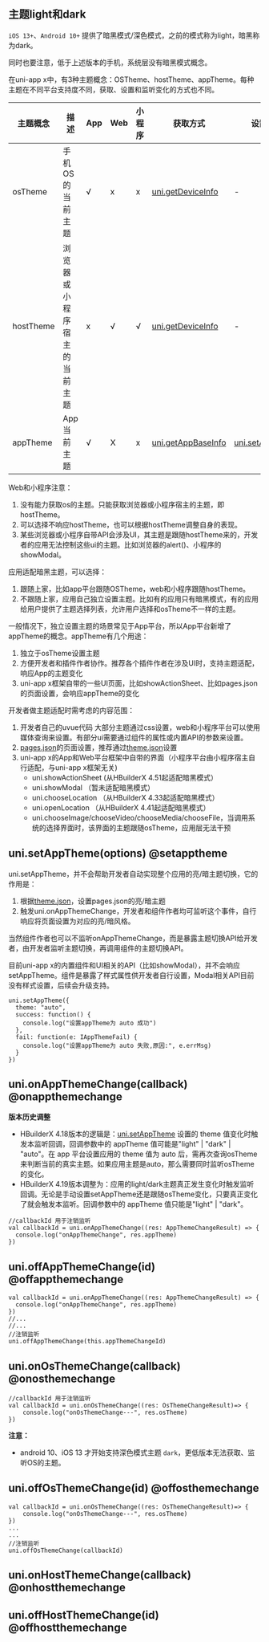 ## 主题light和dark

`iOS 13+`、`Android 10+` 提供了暗黑模式/深色模式，之前的模式称为light，暗黑称为dark。

同时也要注意，低于上述版本的手机，系统层没有暗黑模式概念。

在uni-app x中，有3种主题概念：OSTheme、hostTheme、appTheme。每种主题在不同平台支持度不同，获取、设置和监听变化的方式也不同。

|主题概念	|描述												|App|Web|小程序	|获取方式																			|设置方式												|监听变化							|
|--				|--													|--	|--	|--			|--																						|--															|--										|
|osTheme	|手机OS的当前主题							|√	|x	|x			|[uni.getDeviceInfo](./get-device-info.md)		|-															|[uni.onOsThemeChange](#onosthemechange)|
|hostTheme|浏览器或小程序宿主的当前主题	|x	|√	|√			|[uni.getDeviceInfo](./get-device-info.md)		|-															|[uni.onHostThemeChange](#onhostthemechange)|
|appTheme	|App当前主题									|√	|X	|x			|[uni.getAppBaseInfo](./get-app-base-info.md)	|[uni.setAppTheme](#setapptheme)|[uni.onAppThemeChange](#onappthemechange)|

Web和小程序注意：
1. 没有能力获取os的主题。只能获取浏览器或小程序宿主的主题，即hostTheme。
2. 可以选择不响应hostTheme，也可以根据hostTheme调整自身的表现。
3. 某些浏览器或小程序自带API会涉及UI，其主题是跟随hostTheme来的，开发者的应用无法控制这些ui的主题。比如浏览器的alert()、小程序的showModal。

应用适配暗黑主题，可以选择：
1. 跟随上家，比如app平台跟随OSTheme，web和小程序跟随hostTheme。
2. 不跟随上家，应用自己独立设置主题。比如有的应用只有暗黑模式，有的应用给用户提供了主题选择列表，允许用户选择和osTheme不一样的主题。

一般情况下，独立设置主题的场景常见于App平台，所以App平台新增了appTheme的概念。appTheme有几个用途：
1. 独立于osTheme设置主题
2. 方便开发者和插件作者协作。推荐各个插件作者在涉及UI时，支持主题适配，响应App的主题变化
3. uni-app x框架自带的一些UI页面，比如showActionSheet、比如pages.json的页面设置，会响应appTheme的变化

开发者做主题适配时需考虑的内容范围：
1. 开发者自己的uvue代码
	大部分主题通过css设置，web和小程序平台可以使用媒体查询来设置。有部分ui需要通过组件的属性或内置API的参数来设置。
2. [pages.json](../collocation/pagesjson.md)的页面设置，推荐通过[theme.json](../collocation/themejson.md)设置
3. uni-app x的App和Web平台框架中自带的界面（小程序平台由小程序宿主自行适配，与uni-app x框架无关)
	- uni.showActionSheet (从HBuilderX 4.51起适配暗黑模式）
	- uni.showModal （暂未适配暗黑模式）
	- uni.chooseLocation （从HBuilderX 4.33起适配暗黑模式）
	- uni.openLocation （从HBuilderX 4.41起适配暗黑模式）
	- uni.chooseImage/chooseVideo/chooseMedia/chooseFile，当调用系统的选择界面时，该界面的主题跟随osTheme，应用层无法干预

## uni.setAppTheme(options) @setapptheme

<!-- UTSAPIJSON.setAppTheme.description -->

uni.setAppTheme，并不会帮助开发者自动实现整个应用的亮/暗主题切换，它的作用是：
1. 根据[theme.json](../collocation/themejson.md)，设置pages.json的亮/暗主题
2. 触发uni.onAppThemeChange，开发者和组件作者均可监听这个事件，自行响应将页面设置为对应的亮/暗风格。

当然组件作者也可以不监听onAppThemeChange，而是暴露主题切换API给开发者，由开发者监听主题切换，再调用组件的主题切换API。

目前uni-app x的内置组件和UI相关的API（比如showModal），并不会响应setAppTheme。组件是暴露了样式属性供开发者自行设置，Modal相关API目前没有样式设置，后续会升级支持。

<!-- UTSAPIJSON.setAppTheme.compatibility -->

<!-- UTSAPIJSON.setAppTheme.param -->

<!-- UTSAPIJSON.setAppTheme.returnValue -->

```uts
uni.setAppTheme({
  theme: "auto",
  success: function() {
    console.log("设置appTheme为 auto 成功")
  },
  fail: function(e: IAppThemeFail) {
    console.log("设置appTheme为 auto 失败,原因:", e.errMsg)
  }
})
```

<!-- UTSAPIJSON.setAppTheme.tutorial -->

## uni.onAppThemeChange(callback) @onappthemechange

<!-- UTSAPIJSON.onAppThemeChange.description -->

**版本历史调整**
- HBuilderX 4.18版本的逻辑是：[uni.setAppTheme](#setapptheme) 设置的 theme 值变化时触发本监听回调，回调参数中的 appTheme 值可能是"light" | "dark" | "auto"。在 app 平台设置应用的 theme 值为 auto 后，需再次查询osTheme来判断当前的真实主题。如果应用主题是auto，那么需要同时监听osTheme的变化。
- HBuilderX 4.19版本调整为：应用的light/dark主题真正发生变化时触发监听回调。无论是手动设置setAppTheme还是跟随osTheme变化，只要真正变化了就会触发本监听。回调参数中的 appTheme 值只能是"light" | "dark"。

<!-- UTSAPIJSON.onAppThemeChange.compatibility -->

<!-- UTSAPIJSON.onAppThemeChange.param -->

<!-- UTSAPIJSON.onAppThemeChange.returnValue -->

```uts
//callbackId 用于注销监听
val callbackId = uni.onAppThemeChange((res: AppThemeChangeResult) => {
  console.log("onAppThemeChange", res.appTheme)
})
```

<!-- UTSAPIJSON.onAppThemeChange.tutorial -->

## uni.offAppThemeChange(id) @offappthemechange

<!-- UTSAPIJSON.offAppThemeChange.description -->

<!-- UTSAPIJSON.offAppThemeChange.compatibility -->

<!-- UTSAPIJSON.offAppThemeChange.param -->

<!-- UTSAPIJSON.offAppThemeChange.returnValue -->

```uts
val callbackId = uni.onAppThemeChange((res: AppThemeChangeResult) => {
  console.log("onAppThemeChange", res.appTheme)
})
//...
//...
//注销监听
uni.offAppThemeChange(this.appThemeChangeId)
```

<!-- UTSAPIJSON.offAppThemeChange.tutorial -->

## uni.onOsThemeChange(callback) @onosthemechange

<!-- UTSAPIJSON.onOsThemeChange.description -->

<!-- UTSAPIJSON.onOsThemeChange.compatibility -->

<!-- UTSAPIJSON.onOsThemeChange.param -->

<!-- UTSAPIJSON.onOsThemeChange.returnValue -->

```uts
//callbackId 用于注销监听
val callbackId = uni.onOsThemeChange((res: OsThemeChangeResult)=> {
    console.log("onOsThemeChange---", res.osTheme)
})
```

<!-- UTSAPIJSON.onOsThemeChange.tutorial -->

**注意：**
+ android 10、iOS 13 才开始支持深色模式主题 `dark`，更低版本无法获取、监听OS的主题。

## uni.offOsThemeChange(id) @offosthemechange

<!-- UTSAPIJSON.offOsThemeChange.description -->

<!-- UTSAPIJSON.offOsThemeChange.compatibility -->

<!-- UTSAPIJSON.offOsThemeChange.param -->

<!-- UTSAPIJSON.offOsThemeChange.returnValue -->

```uts
val callbackId = uni.onOsThemeChange((res: OsThemeChangeResult)=> {
    console.log("onOsThemeChange---", res.osTheme)
})
...
...
//注销监听
uni.offOsThemeChange(callbackId)
```

<!-- UTSAPIJSON.offOsThemeChange.tutorial -->

<!-- UTSAPIJSON.offOsThemeChange.example -->

## uni.onHostThemeChange(callback) @onhostthemechange

<!-- UTSAPIJSON.onHostThemeChange.description -->

<!-- UTSAPIJSON.onHostThemeChange.compatibility -->

<!-- UTSAPIJSON.onHostThemeChange.param -->

<!-- UTSAPIJSON.onHostThemeChange.returnValue -->

<!-- UTSAPIJSON.onHostThemeChange.tutorial -->

<!-- UTSAPIJSON.onHostThemeChange.example -->

## uni.offHostThemeChange(id) @offhostthemechange

<!-- UTSAPIJSON.offHostThemeChange.description -->

<!-- UTSAPIJSON.offHostThemeChange.compatibility -->

<!-- UTSAPIJSON.offHostThemeChange.param -->

<!-- UTSAPIJSON.offHostThemeChange.returnValue -->

<!-- UTSAPIJSON.offHostThemeChange.tutorial -->

<!-- UTSAPIJSON.offHostThemeChange.example -->

<!-- UTSAPIJSON.onThemeChange.name -->

<!-- UTSAPIJSON.onThemeChange.description -->

<!-- UTSAPIJSON.onThemeChange.compatibility -->

<!-- UTSAPIJSON.onThemeChange.param -->

<!-- UTSAPIJSON.onThemeChange.returnValue -->

<!-- UTSAPIJSON.onThemeChange.tutorial -->

<!-- UTSAPIJSON.onThemeChange.example -->

<!-- UTSAPIJSON.offThemeChange.name -->

<!-- UTSAPIJSON.offThemeChange.description -->

<!-- UTSAPIJSON.offThemeChange.compatibility -->

<!-- UTSAPIJSON.offThemeChange.param -->

<!-- UTSAPIJSON.offThemeChange.returnValue -->

<!-- UTSAPIJSON.offThemeChange.tutorial -->

<!-- UTSAPIJSON.offThemeChange.example -->

<!-- UTSAPIJSON.general_type.name -->

<!-- UTSAPIJSON.general_type.param -->
